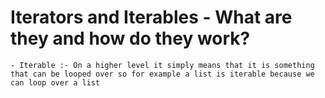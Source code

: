# Iterators and Iterables - What are they and how do they work?

    - Iterable :- On a higher level it simply means that it is something that can be looped over so for example a list is iterable because we can loop over a list
